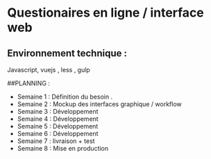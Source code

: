 # Questionaires en ligne / interface web

## Environnement technique :
Javascript, vuejs , less , gulp

##PLANNING :

* Semaine 1 : Définition du besoin .
* Semaine 2 : Mockup des interfaces graphique / workflow
* Semaine 3 : Développement
* Semaine 4 : Développement
* Semaine 5 : Développement
* Semaine 6 : Développement
* Semaine 7 : livraison + test
* Semaine 8 : Mise en production
